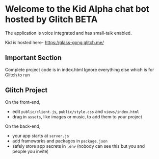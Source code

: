 Welcome to the Kid Alpha chat bot hosted by Glitch BETA
=========================

The application is voice integrated and has small-talk enabled.

Kid is hosted here-
https://glass-gong.glitch.me/

Important Section
-----------------
Complete project code is in index.html
Ignore everything else which is for Glitch to run

Glitch Project
------------

On the front-end,
- edit `public/client.js`, `public/style.css` and `views/index.html`
- drag in `assets`, like images or music, to add them to your project

On the back-end,
- your app starts at `server.js`
- add frameworks and packages in `package.json`
- safely store app secrets in `.env` (nobody can see this but you and people you invite)
